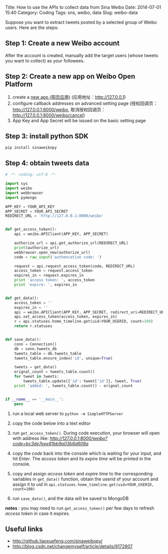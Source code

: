 Title: How to use the APIs to collect data from Sina Weibo
Date: 2014-07-01 15:40
Category: Coding
Tags: sns, weibo, data
Slug: weibo-data

Suppose you want to extract tweets posted by a selected group of Weibo users. Here are the steps:

## Step 1: Create a new Weibo account

After the account is created, manually add the target users (whose tweets you want to collect) as your followees.

## Step 2: Create a new app on Weibo Open Platform

1. create a [new app (网页应用)](http://open.weibo.com/apps/new?sort=web) (应用地址：http://127.0.0.1)
2. configure callback addresses on advanced setting page (授权回调页：http://127.0.0.1:8000/weibo, 取消授权回调页：http://127.0.0.1:8000/weibo/cancel)
3. App Key and App Secret will be issued on the basic setting page

## Step 3: install python SDK

```
pip install sinaweibopy
```

## Step 4: obtain tweets data

```python
# -*- coding: utf-8 -*-

import sys
import weibo
import webbrowser
import pymongo

APP_KEY = YOUR_API_KEY
APP_SECRET = YOUR_API_SECRET
REDIRECT_URL = 'http://127.0.0.1:8000/weibo'


def get_access_token():
    api = weibo.APIClient(APP_KEY, APP_SECRET)

    authorize_url = api.get_authorize_url(REDIRECT_URL)
    print(authorize_url)
    webbrowser.open_new(authorize_url)
    code = raw_input('authencation code: ')

    request = api.request_access_token(code, REDIRECT_URL)
    access_token = request.access_token
    expires_in = request.expires_in
    print 'access token: ', access_token
    print 'expire: ', expires_in


def get_data():
    access_token = ''
    expires_in = ''
    api = weibo.APIClient(APP_KEY, APP_SECRET, redirect_uri=REDIRECT_URL)
    api.set_access_token(access_token, expires_in)
    r = api.statuses.home_timeline.get(uid=YOUR_USERID, count=100)
    return r.statuses


def save_data():
    conn = Connection()
    db = conn.tweets_db
    tweets_table = db.tweets_table
    tweets_table.ensure_index('id', unique=True)

    tweets = get_data()
    orignal_count = tweets_table.count()
    for tweet in tweets:
        tweets_table.update({'id': tweet['id']}, tweet, True)
    print 'added: ', tweets_table.count() - orignal_count


if __name__ == '__main__':
    pass

```

1. run a local web server to  `python -m SimpleHTTPServer`

2. copy the code below into a text editor

3. run `get_access_token()`. During code execution, your browser will open with address like: *http://127.0.0.1:8000/weibo?code=bc3de7eee81bb9a03b6d608a*

4. copy the *code* back into the console which is waiting for your input, and hit *Enter*. The *access token* and its *expire time* will be printed in the console.

5. copy and assign *access token* and *expire time* to the corresponding variables in `get_data()` function, obtain the userid of your account and assign it to *uid* in `api.statuses.home_timeline.get(uid=YOUR_USERID, count=100)`

6. run `save_data()`, and the data will be saved to MongoDB

__notes__ : you may need to run `get_access_token()` per few days to refresh *access token* in case it expires.

## Useful links

* http://github.liaoxuefeng.com/sinaweibopy/
* http://blog.csdn.net/changemyself/article/details/9172807